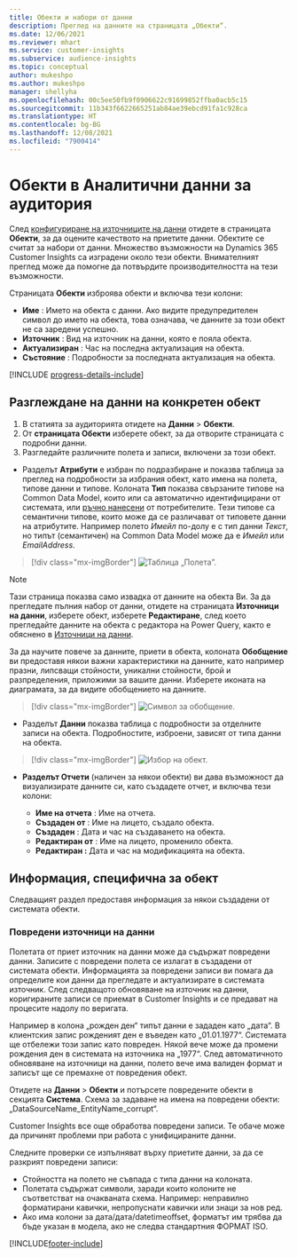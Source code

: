 ```yaml
---
title: Обекти и набори от данни
description: Преглед на данните на страницата „Обекти“.
ms.date: 12/06/2021
ms.reviewer: mhart
ms.service: customer-insights
ms.subservice: audience-insights
ms.topic: conceptual
author: mukeshpo
ms.author: mukeshpo
manager: shellyha
ms.openlocfilehash: 00c5ee50fb9f0906622c91699852ffba0acb5c15
ms.sourcegitcommit: 11b343f6622665251ab84ae39ebcd91fa1c928ca
ms.translationtype: HT
ms.contentlocale: bg-BG
ms.lasthandoff: 12/08/2021
ms.locfileid: "7900414"
---
```

# <a name="entities-in-audience-insights"></a>Обекти в Аналитични данни за аудитория

След [конфигуриране на източниците на данни](data-sources.md) отидете в страницата **Обекти**, за да оцените качеството на приетите данни. Обектите се считат за набори от данни. Множество възможности на Dynamics 365 Customer Insights са изградени около тези обекти. Внимателният преглед може да помогне да потвърдите производителността на тези възможности.

Страницата **Обекти** изброява обекти и включва тези колони:

- **Име** : Името на обекта с данни. Ако видите предупредителен символ до името на обекта, това означава, че данните за този обект не са заредени успешно.
- **Източник** : Вид на източник на данни, която е пояла обекта.
- **Актуализиран** : Час на последна актуализация на обекта.
- **Състояние** : Подробности за последната актуализация на обекта.

[!INCLUDE [progress-details-include](../includes/progress-details-pane.md)]

## <a name="explore-a-specific-entitys-data"></a>Разглеждане на данни на конкретен обект

1. В статията за аудиторията отидете на **Данни** > **Обекти**.
1. От **страницата Обекти** изберете обект, за да отворите страницата с подробни данни.  
1. Разгледайте различните полета и записи, включени за този обект.

- Разделът **Атрибути** е избран по подразбиране и показва таблица за преглед на подробности за избрания обект, като имена на полета, типове данни и типове. Колоната **Тип** показва свързаните типове на Common Data Model, които или са автоматично идентифицирани от системата, или [ръчно нанесени](map-entities.md) от потребителите. Тези типове са семантични типове, които може да се различават от типовете данни на атрибутите. Например полето *Имейл* по-долу е с тип данни *Текст*, но типът (семантичен) на Common Data Model може да е *Имейл* или *EmailAddress*.

> [!div class="mx-imgBorder"]
> ![Таблица „Полета”.](media/data-manager-entities-fields.PNG "Таблица „Полета”")

> [!NOTE]
> Тази страница показва само извадка от данните на обекта Ви. За да прегледате пълния набор от данни, отидете на страницата **Източници на данни**, изберете обект, изберете **Редактиране**, след което прегледайте данните на обекта с редактора на Power Query, както е обяснено в [Източници на данни](data-sources.md).

За да научите повече за данните, приети в обекта, колоната **Обобщение** ви предоставя някои важни характеристики на данните, като например празни, липсващи стойности, уникални стойности, брой и разпределения, приложими за вашите данни. Изберете иконата на диаграмата, за да видите обобщението на данните.

> [!div class="mx-imgBorder"]
> ![Символ за обобщение.](media/data-manager-entities-summary.png "Таблица за обобщение на данни")

- Разделът **Данни** показва таблица с подробности за отделните записи на обекта. Подробностите, изброени, зависят от типа данни на обекта.

> [!div class="mx-imgBorder"]
> ![Избор на обект.](media/data-manager-entities-data.png "Изберете обект")

- **Разделът Отчети** (наличен за някои обекти) ви дава възможност да визуализирате данните си, като създадете отчет, и включва тези колони:

  - **Име на отчета** : Име на отчета.
  - **Създаден от** : Име на лицето, създало обекта.
  - **Създаден** : Дата и час на създаването на обекта.
  - **Редактиран от** : Име на лицето, променило обекта.
  - **Редактиран :** Дата и час на модификацията на обекта. 

## <a name="entity-specific-information"></a>Информация, специфична за обект

Следващият раздел предоставя информация за някои създадени от системата обекти.

### <a name="corrupted-data-sources"></a>Повредени източници на данни

Полетата от приет източник на данни може да съдържат повредени данни. Записите с повредени полета се излагат в създадени от системата обекти. Информацията за повредени записи ви помага да определите кои данни да прегледате и актуализирате в системата източник. След следващото обновяване на източник на данни, коригираните записи се приемат в Customer Insights и се предават на процесите надолу по веригата. 

Например в колона „рожден ден“ типът данни е зададен като „дата“. В клиентския запис рожденият ден е въведен като „01.01.1977“. Системата ще отбележи този запис като повреден. Някой вече може да промени рождения ден в системата на източника на „1977“. След автоматичното обновяване на източници на данни, полето вече има валиден формат и записът ще се премахне от повредения обект. 

Отидете на **Данни** > **Обекти** и потърсете повредените обекти в секцията **Система**. Схема за задаване на имена на повредени обекти: „DataSourceName_EntityName_corrupt“.

Customer Insights все още обработва повредени записи. Те обаче може да причинят проблеми при работа с унифицираните данни.

Следните проверки се изпълняват върху приетите данни, за да се разкрият повредени записи: 

- Стойността на полето не съвпада с типа данни на колоната.
- Полетата съдържат символи, заради които колоните не съответстват на очакваната схема. Например: неправилно форматирани кавички, непропуснати кавички или знаци за нов ред.
- Ако има колони за дата/дата/datetimeoffset, форматът им трябва да бъде указан в модела, ако не следва стандартния ФОРМАТ ISO.


[!INCLUDE[footer-include](../includes/footer-banner.md)]
